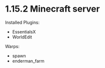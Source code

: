 # 1.15.2 Minecraft server 
Installed Plugins:
* EssentialsX
* WorldEdit

Warps:
* spawn
* enderman_farm

